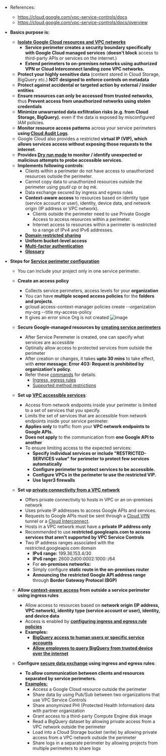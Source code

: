 - References:
  - https://cloud.google.com/vpc-service-controls/docs
  - https://cloud.google.com/vpc-service-controls/docs/overview
   
- **Basics purpose is:**
  - **[Isolate Google Cloud resources and VPC networks](https://cloud.google.com/vpc-service-controls/docs/overview#isolate)**
    - **Service perimeter creates a security boundary specifically with Google Cloud managed services** (**doesn't block** access to third-party APIs or services on the internet.)
    - **Extend perimeters to on-premises networks using authorized VPN or Cloud Interconnect landing zone VPC networks.**
  - **Protect your highly sensitive data** (content stored in Cloud Storage, BigQuery etc.) **NOT designed to enforce controls on metadata**
  - **Protect against accidental or targeted action by external / insider entities**
  - **Ensure resources can only be accessed from trusted networks**, thus **Prevent access from unauthorized networks using stolen credentials**
  - **Minimize unwarranted data exfiltration risks (e.g. from Cloud Storage, BigQuery).** even if the data is exposed by misconfigured IAM policies.
  - **Monitor resource access patterns** across your service perimeters **using [Cloud Audit Logs](https://cloud.google.com/vpc-service-controls/docs/audit-logging)**.
  - Google Cloud also provides a restricted **virtual IP (VIP), which allows services access without exposing those requests to the internet**.
  - **Provides [Dry run mode](https://cloud.google.com/vpc-service-controls/docs/dry-run-mode) to monitor / identify unexpected or malicious attempts to probe accessible services.**
  - **Implements following controls**:
    - Clients within a perimeter do not have access to unauthorized resources outside the perimeter.
    - Cannot copy data to unauthorized resources outside the perimeter using _gsutil cp_ or _bq mk_.
    - Data exchange secured by ingress and egress rules
    - **Context-aware access** to resources based on identity type (service account or user), identity, device data, and network origin (IP address or VPC network).
      - Clients outside the perimeter need to use Private Google Access to access resources within a perimeter.
      - Internet access to resources within a perimeter is restricted to a range of IPv4 and IPv6 addresses.
    - [**Domain restricted sharing**](https://cloud.google.com/resource-manager/docs/organization-policy/restricting-domains)
    - **Uniform bucket-level access**
    - **[Multi-factor authentication](https://cloud.google.com/identity/solutions/enforce-mfa)**
    - **[Glossary](https://cloud.google.com/vpc-service-controls/docs/overview#glossary)**  
  
- **Steps for [Service perimeter configuration](https://cloud.google.com/vpc-service-controls/docs/service-perimeters#stages)**
  - You can include your project only in one service perimeter.  
  - **Create an access policy**
    - Collects service perimeters, access levels for your **organization**
    - You can have **multiple scoped access policies** for the **folders and projects**.
    - gcloud access-context-manager policies create --organization my-org --title my-access-policy
    - It gives an error since Org is not created
![image](https://github.com/Ajit1279/GCP_Learning/assets/81754034/9c949cb0-1c5f-4f4f-91a9-f8074f610c95)


  - **Secure Google-managed resources by [creating service perimeters](https://cloud.google.com/vpc-service-controls/docs/create-service-perimeters)**
    - After Service Peremeter is created, one can specify what services are accessible
    - Optinally allow access to protected services from outside the perimeter
    - After creation or changes, it takes **upto 30 mins** to take effect, with **error message: Error 403: Request is prohibited by organization's policy.**
    - Refer these [commands](https://github.com/Ajit1279/GCP_Learning/blob/main/20240214_Security_Identity/20240302_VPCServiceControls/Create_Serv_perimeter.sh) for details.
      - [Ingress, egress rules](https://cloud.google.com/vpc-service-controls/docs/ingress-egress-rules#benefits-ingress-egress) 
      - [Supported method restrictions](https://cloud.google.com/vpc-service-controls/docs/supported-method-restrictions)    

  - **Set up [VPC accessible services](https://cloud.google.com/vpc-service-controls/docs/vpc-accessible-services)**:
    - Access from network endpoints inside your perimeter is limited to a set of services that you specify.
    - Limits the set of services that are accessible from network endpoints inside your service perimeter.
    - **Applies only** to traffic from your **VPC network endpoints to Google APIs.**
    - **Does not apply** to the communication from **one Google API to another**
    - To ensure limiting access to the expected services:
      - **Specify individual services or include "RESTRICTED-SERVICES value" for perimeter to protect few services automatically** 
      - **Configure perimeter to protect services to be accessible.**  
      - **Configure VPCs in the perimeter to use the restricted VIP.**
      - **Use layer3 firewalls**

  - **Set up [private connectivity from a VPC network](https://cloud.google.com/vpc-service-controls/docs/private-connectivity)**
    - Offers private connectivity to hosts in VPC or an on-premises network
    - Uses private IP addresses to access Google APIs and services.
    - Requests to Google APIs must be sent through a [Cloud VPN](https://cloud.google.com/network-connectivity/docs/vpn) tunnel or a [Cloud Interconnect](https://cloud.google.com/network-connectivity/docs/interconnect).
    - Hosts in a VPC network must have a **private IP address only**
    - Recommended to use **restricted.googleapis.com to access services that aren't supported by VPC Service Controls**
    - Two IP address ranges associated with the restricted.googleapis.com domain
      - **IPv4 range:** 199.36.153.4/30
      - **IPv6 range:** 2600:2d00:0002:1000::/64
      - For **on-premises networks:**
      - Simply configure **static route in the on-premises router**
      - **Announcing the restricted Google API address range** through **Border Gateway Protocol (BGP)**


  - **Allow [context-aware access](https://cloud.google.com/vpc-service-controls/docs/context-aware-access) from outside a service perimeter using ingress rules**
    - Allow access to resources based on **network origin (IP address, VPC network), identity type (service account or user), identity, and device data**
    - Access is enabled by **[configuring ingress and egress rule policies](https://cloud.google.com/vpc-service-controls/docs/configuring-ingress-egress-policies)**
    - **Examples:**
      - **[BigQuery access to human users or specific service accounts](https://cloud.google.com/vpc-service-controls/docs/context-aware-access#allow_human_users_to_access_bigquery_from_the_internet_and_only_specific_service_accounts_access_from_a_specified_ip_range)**
      - **[Allow employees to query BigQuery from trusted device over the internet](https://cloud.google.com/vpc-service-controls/docs/context-aware-access#allow_employees_to_query_bigquery_from_trusted_devices_over_the_internet_and_a_specific_service_account_to_privately_load_data_to_a_cloud_storage_bucket_source_data)**  

  - **Configure [secure data exchange](https://cloud.google.com/vpc-service-controls/docs/secure-data-exchange) using ingress and egress rules**:
    - **To allow communication between clients and resources separated by service perimeters.**
    - **[Examples:](https://cloud.google.com/vpc-service-controls/docs/secure-data-exchange#secure-data-exchange-use-cases)**
      - Access a Google Cloud resource outside the perimeter
      - Share data by using Pub/Sub between two organizations that use VPC Service Controls
      - Share anonymized PHI (Protected Health Information) data with partner organization
      - Grant access to a third-party Compute Engine disk image
      - Read a BigQuery dataset by allowing private access from a VPC network outside the perimeter
      - Load into a Cloud Storage bucket (write) by allowing private access from a VPC network outside the perimeter
      - Share logs in a separate perimeter by allowing projects from multiple perimeters to share logs 
